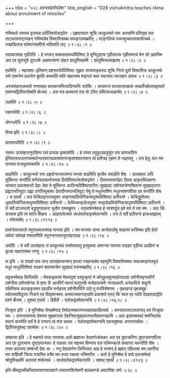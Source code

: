 +++
title = "०२८ अस्त्रसंहारोपदेशः"
title_english = "028 vishvAmitra teaches rAma about annulment of missiles"

+++


गमिष्यतो रामस्य वृत्तमाह प्रतीतिश्लोकद्वयेन । प्रहृष्टवदनः शुचिः
काकुत्स्थो रामः अस्त्राणि प्रतिगृह्य ततः ताटकावनाद्गच्छन् गमिष्यन्नेव
विश्वामित्रमथ समङ्गलमब्रवीत् । माङ्गलिकं वचनमुच्चारयामासेत्यर्थः ।
गच्छन्नित्यत्र वर्तमानसामीप्ये भविष्यति लट्  ॥  १।२८।१  ॥   

  

तदाकारमाह गृहीतेति । हे भगवन् सकलसामर्थ्यविशिष्ट हे मुनिपुङ्गव
गृहीतास्त्रः गृहीतमस्त्रं येन सो ऽहमस्मि अत एव सुरासुरैः दुराधर्षः
अहमस्त्राणां संहारं ज्ञातुमिच्छामि । ज्ञातुमित्यध्याहृतम्  ॥  १।२८।२  ॥   

  

एवमिति । महायशाः धृतिमान् प्रशस्तधैर्यविशिष्टः सुव्रतः सत्यसङ्कल्पः
शुचिः नित्यं पूतो विश्वामित्रः काकुत्स्थे रामे एवमनेन प्रकारेण ब्रुवति
कथयति सति संहारमथ मङ्गलं यथा स्यात्तथा व्याजहार उवाच  ॥  १।२८।३  ॥   

  

अस्त्रसंहारान्नामतो गणयन्नाह सत्यवन्तमित्यादिनवभिः श्लोकैः । सत्यवन्तं
सत्यवत्सञ्ज्ञकं सम्प्रतीच्छेत्यपकृष्यते एवमन्यद्वितीयान्तेष्वपि बोध्यम्
। अत्र यत्र प्रथमान्तं तत्र यो ऽस्ति तमित्यध्याहार्यम्  ॥  १।२८।४  ॥   

  

लक्ष्येति  ॥  १।२८।५  ॥   

  

पद्मनाभेति  ॥  १।२८।६  ॥   

  

योगन्धरेति  ॥  १।२८।७  ॥   

  

पित्र्य इति  ॥  १।२८।८  ॥   

  

कामरूपमिति  ॥  १।२८।९  ॥   

  

नामतः उपसंहारानुपदिश्य रामं प्रत्याह कृशाश्वेति । हे राघव
रघुकुलप्रादुर्भूत राम कामरूपिणः
ईप्सितरूपधारणसमर्थान्भास्वरान्प्रकाशमानान्कृशाश्वतनयान् त्वं प्रतीच्छ
गृहाण ते भद्रमस्तु । तत्र हेतुः यतः मम दानस्य पात्रभूतस्त्वमसि  ॥ 
१।२८।१०  ॥   

  

बाढमिति । काकुत्स्थो रामः प्रहृष्टेनान्तरात्मना मनसा बाढमिति कृत्वैव
जग्राहेति शेषः । उपसंहारा अपि मूर्तिमन्तः सन्तीति
वर्णयंस्तत्प्रार्थनामाह दिव्येतिसार्धश्लोकद्वयेन । दिव्यभास्वरदेहाः
दिव्याः प्राकृतविलक्षणाः भास्वरा प्रकाशवन्तो देहाः येषां ते मूर्तिमन्तः
काठिन्यविशिष्टशरीराः सुखप्रदाः दर्शनमात्रेणाश्रितानां सुखप्रदातारः
प्रह्वाञ्जलिपुटाः प्रह्वाः प्रणतिसूचकाः देवादीनामञ्जलिपुटा येषु ते
मधुरभाषिणः मधुरभाषणशीला एव सन्तीति शेषः । च एवार्थे । तत्र
केचिदङ्गारसदृशाः अङ्गारप्रतियोगिकसादृश्यविशिष्टाः प्रतीयन्ते ।
केचिद्धूमोपमाः धूमप्रतियोगिकसादृश्यविशिष्टाः प्रतीयन्ते ।
केचिच्चन्द्रार्कसदृशाः चन्द्रार्कप्रतियोगिकसादृश्यविशिष्टाः प्रतीयन्ते ।
ते सर्वे प्राञ्जलयो बद्धयुगलकरा भूत्वैव राममब्रुवन् । तद्भाषणमेवाह हे
नरशार्दूल इमे वयं ते तव स्मः । अतः किं करवाम इति त्वं शाधि शिक्षय ।
आज्ञापयेत्यर्थः सार्धश्लोकद्वयमेकान्वयि । तत्र ते सर्वे प्रतीयन्ते
इत्यध्याहृतम् । स्मेत्यार्षम्  ॥  १।२८।१११३  ॥   

  

प्रार्थनोत्तरकाले रघुनाथवचनमाह मानसा इति । मम मानसाः सन्तः कार्यकालेषु
साहाय्यं करिष्यथ इति हेतोः यथेष्टं यथेच्छं गम्यतामिति
रघुनन्दनस्तानुपसंहरन्नाह  ॥  १।२८।१४  ॥   

  

अथेति । ते सर्वे उपसंहाराः तं काकुत्स्थं राममेवमस्तु इत्युक्त्वा
आमन्त्र्य गमनाय तदाज्ञां गृहीत्वा प्रदक्षिणं च कृत्वा यथागतमथ जग्मुः  ॥ 
१।२८।१५  ॥   

  

स इति । स राघवो रामः तान् उपसंहारमन्त्रान् ज्ञात्वा गच्छन्सन्नेव
महामुनिं विश्वामित्रमथ सकलमङ्गलमूलं मधुरं माधुर्यविशिष्टं श्लक्ष्णं
श्रवणमात्रेण सुखप्रदं वचनमब्रवीत्  ॥  १।२८।१६  ॥   

  

तद्वचनमेवाह किन्त्विति । मेघसङ्काशं मेघसदृशं परमुत्कृष्टं मे
कौतूहलमुत्साहोत्पादकं दर्शनीयमृगाकीर्णं दर्शनीया दर्शनयोग्याः ये मृगाः
तैः आकीर्णं व्याप्तं वल्गुभाषैः मनोहरवचनैः नानाप्रकारैः अनेकविधैः शकुनैः
पक्षिभिश्च अलङ्कृतमत एवातीव मनोहरम् दर्शनीयमिति पाठे तु वनविशेषणम् ।
वृक्षखण्डं वृक्षसमूहः पर्वतस्याविदूरतः निकटे एव विद्यमानमतः
अस्मात्स्थानाद्भाति प्रकाशते एतत् किं स्वत एव भाति देवप्रसादाद्वेति
प्रश्ने बीजम् । तुशब्द एवार्थे । हिर्हेतौ । श्लोकद्वयमेकान्वयि  ॥ 
१।२८।१७,१८  ॥   

  

निःसृता इति । हे मुनिश्रेष्ठ रोमहर्षणाद् रोमोद्गमकारणभयप्रापकादित्यर्थः
। कान्तारात्ताटकावनाद् वयं निःसृताः स्मः । अनन्तरमनया देशस्य सुखवत्तया
देशनिष्ठसुखकारणतयैवावगच्छामि । अतः इदमाश्रमपदं श्रमनिवर्तकं स्थानं
कस्येति सर्वं मे हे भगवन् त्वं शंस कथय । श्लोकद्वयमेकान्वयि एकस्तुशब्दः
अनन्तरार्थकः । द्वितीयस्तुशब्दः एवार्थकः  ॥  १।२८।२०  ॥   

  

सम्प्राप्ता इति । हे महामते पापाः पापमयाः अतो ब्रह्मघ्नाः
वेदमार्गध्वंसकाः अत एव दुष्टचारिणः दुष्टाचरणशीलाः अत एव दुरात्मानः
दुष्टप्रयत्नकाः ते राक्षसाः तव यज्ञस्य विघ्नाय यत्र यस्मिन्काले
सम्प्राप्ता भवन्तीति शेषः । तस्य कालस्य सम्बन्धी देशः कः । ननु
देशप्रश्नेन किमित्यत आह हे भगवन् हे ब्रह्मन् रक्षितव्या मम रक्षणीया तव
याज्ञिकी क्रिया यत्रास्ति तत्रैव मम वध्या राक्षसा भविष्यन्ति । अतो हे
मुनिश्रेष्ठ हे प्रभो एतत्सर्वमहं श्रोतुमिच्छामि अतस्त्वं शंसेत्यर्थः ।
सार्धश्लोकद्वयमेकान्वयि । चशब्द एवार्थे  ॥  १।२८।२१२३  ॥   

  

इति श्रीमद्वाल्मीकीयरामायणव्याख्याने रामायणशिरोमणौ बालकाण्डे अष्टाविंशः
सर्गः  ॥  २८  ॥   

  

  


